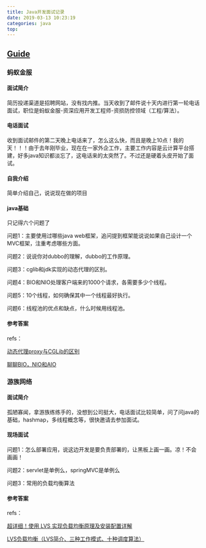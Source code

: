 ```yaml
---
title: Java开发面试记录
date: 2019-03-13 10:23:19
categories: java
top: 
---
```


## [Guide](<https://snailclimb.top/JavaGuide/#/./system-design/framework/Spring%E5%AD%A6%E4%B9%A0%E4%B8%8E%E9%9D%A2%E8%AF%95>)

### 蚂蚁金服

#### 面试简介

简历投递渠道是招聘网站，没有找内推。当天收到了邮件说十天内进行第一轮电话面试，职位是蚂蚁金服-资深应用开发工程师-资损防控领域（工程/算法）。

#### 电话面试

收到面试邮件的第二天晚上电话来了，怎么这么快，而且是晚上10点！我的天！！！由于去年刚毕业，现在在一家外企工作，主要工作内容是云计算平台搭建，好多java知识都淡忘了，这电话来的太突然了。不过还是硬着头皮开始了面试。

#### 自我介绍

简单介绍自己，说说现在做的项目

#### java基础

只记得六个问题了

问题1：主要使用过哪些java web框架，追问提到框架能说说如果自己设计一个MVC框架，注重考虑哪些方面。

问题2：说说你对dubbo的理解，dubbo的工作原理。

问题3：cglib和jdk实现的动态代理的区别。

问题4：BIO和NIO处理客户端来的1000个请求，各需要多少个线程。

问题5：10个线程，如何确保其中一个线程最好执行。

问题6：线程池的优点和缺点，什么时候用线程池。

#### 参考答案

refs：

[动态代理proxy与CGLib的区别](https://blog.csdn.net/hintcnuie/article/details/10954631)

[聊聊BIO，NIO和AIO ](https://www.jianshu.com/p/ef418ccf2f7d)



### 游族网络

#### 面试简介

孤陋寡闻，拿游族练练手的，没想到公司挺大，电话面试比较简单，问了问java的基础，hashmap，多线程概念等，很快邀请去参加面试。

#### 现场面试

问题1：怎么部署应用，说这边开发是要负责部署的，让黑板上画一画。凉！不会画画！

问题2：servlet是单例么，springMVC是单例么

问题3：常用的负载均衡算法

#### 参考答案

refs：

[超详细！使用 LVS 实现负载均衡原理及安装配置详解](<https://blog.csdn.net/Ki8Qzvka6Gz4n450m/article/details/79119665>)

[LVS负载均衡（LVS简介、三种工作模式、十种调度算法）](<https://blog.csdn.net/weixin_40470303/article/details/80541639>)